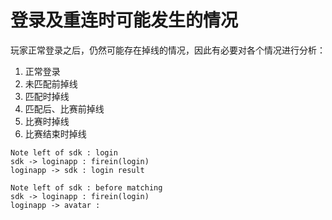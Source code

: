 # 登录及重连时可能发生的情况
玩家正常登录之后，仍然可能存在掉线的情况，因此有必要对各个情况进行分析：

1. 正常登录
1. 未匹配前掉线
1. 匹配时掉线
1. 匹配后、比赛前掉线
1. 比赛时掉线
1. 比赛结束时掉线

```sequence {theme="simple"}
Note left of sdk : login
sdk -> loginapp : firein(login)
loginapp -> sdk : login result

Note left of sdk : before matching
sdk -> loginapp : firein(login)
loginapp -> avatar : 
```